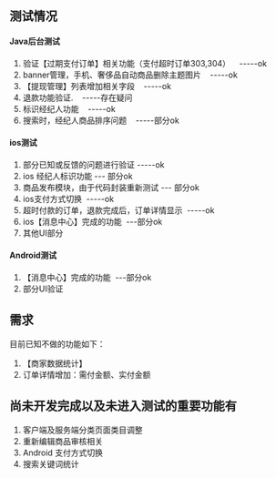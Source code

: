 ## 测试情况

#### Java后台测试

1. 验证【过期支付订单】相关功能（支付超时订单303,304）    -----ok
2. banner管理，手机、奢侈品自动商品删除主题图片    -----ok
3. 【提现管理】列表增加相关字段    -----ok
4. 退款功能验证.    -----存在疑问
5. 标识经纪人功能    -----ok
6. 搜索时，经纪人商品排序问题    -----部分ok

#### ios测试

1. 部分已知或反馈的问题进行验证 -----ok
2. ios 经纪人标识功能 --- 部分ok
3. 商品发布模块，由于代码封装重新测试 --- 部分ok
4. ios支付方式切换  -----ok
5. 超时付款的订单，退款完成后，订单详情显示  -----ok
6. ios【消息中心】完成的功能  ---部分ok
7. 其他UI部分 

#### Android测试

1. 【消息中心】完成的功能  ---部分ok
2. 部分UI验证

## 需求

目前已知不做的功能如下：

1. 【商家数据统计】
2. 订单详情增加：需付金额、实付金额


## 尚未开发完成以及未进入测试的重要功能有

1. 客户端及服务端分类页面类目调整
2. 重新编辑商品审核相关
3. Android 支付方式切换
4. 搜索关键词统计
